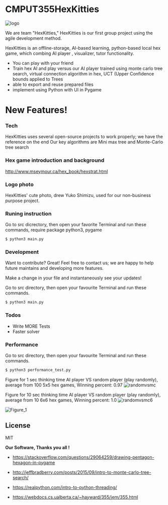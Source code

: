 # CMPUT355HexKitties


![logo](https://user-images.githubusercontent.com/45375571/100290666-22e4e680-2f39-11eb-945a-d30507e0de46.jpg)


We are team "HexKitties," HexKitties is our first group project using the agile development method.

HexKitties is an offline-storage, AI-based learning, python-based local hex game, which combing AI player , visualizer, tutor functionality.

  - You can play with your friend
  - Train hex AI and play versus our AI player trained using monte carlo tree search, virtual connection algorithm in hex, UCT (Upper Confidence bounds applied to Trees
  - able to export and reuse prepared files 
  - implement using Python with UI in Pygame


# New Features!

### Tech

HexKitties uses several open-source projects to work properly; we have the reference on the end
Our key algorithms are Mini max tree and Monte-Carlo tree search

### Hex game introduction and background
http://www.mseymour.ca/hex_book/hexstrat.html

### Logo photo
HexKitties' cute photo, drew Yuko Shimizu, used for our non-business purpose project.

### Runing instruction

Go to src dicrectory, then open your favorite Terminal and run these commands, require package python3, pygame
```sh
$ python3 main.py
```



### Development

Want to contribute? Great!
Feel free to contact us; we are happy to help future maintains and developing more features.

Make a change in your file and instantaneously see your updates!

Go to src directory, then open your favourite Terminal and run these commands.

```sh
$ python3 main.py
```


### Todos

 - Write MORE Tests
 - Faster solver
### Performance

Go to src directory, then open your favourite Terminal and run these commands.

```sh
$ python3 performance_test.py
```
Figure for 1 sec thinking time AI player VS random player (play randomly), average from 100 5x5 hex games, Winning percent:  0.97
![randomvsmc](https://user-images.githubusercontent.com/36469528/100316867-978b4580-2f78-11eb-875e-b060fca6635f.png)

Figure for 10 sec thinking time AI player VS random player (play randomly), average from 10 6x6 hex games, Winning percent:  1.0
![randomvsmc6](https://user-images.githubusercontent.com/36469528/100319551-09658e00-2f7d-11eb-8c32-be336cd17301.png)

![Figure_1](https://user-images.githubusercontent.com/36469528/100310465-889d9680-2f6a-11eb-92ee-07adc4215601.png)

License
----

MIT


**Our Software, Thanks you all !**

* https://stackoverflow.com/questions/29064259/drawing-pentagon-hexagon-in-pygame

* http://jeffbradberry.com/posts/2015/09/intro-to-monte-carlo-tree-search/

* https://realpython.com/intro-to-python-threading/

* https://webdocs.cs.ualberta.ca/~hayward/355/jem/355.html

[//]: # (These are reference links used in the body of this note and get stripped out when the markdown processor does its job. There is no need to format nicely because it shouldn't be seen. Thanks SO - http://stackoverflow.com/questions/4823468/store-comments-in-markdown-syntax)

	
  
   [dill]: <https://dillinger.io/>
   
